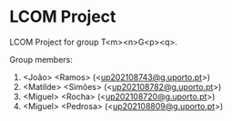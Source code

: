 # LCOM Project

LCOM Project for group T&lt;m&gt;&lt;n&gt;G&lt;p&gt;&lt;q&gt;.

Group members:

1. &lt;João&gt; &lt;Ramos&gt; (&lt;up202108743@g.uporto.pt&gt;)
2. &lt;Matilde&gt; &lt;Simões&gt; (&lt;up202108782@g.uporto.pt&gt;)
3. &lt;Miguel&gt; &lt;Rocha&gt; (&lt;up202108720@g.uporto.pt&gt;)
4. &lt;Miguel&gt; &lt;Pedrosa&gt; (&lt;up202108809@g.uporto.pt&gt;)
